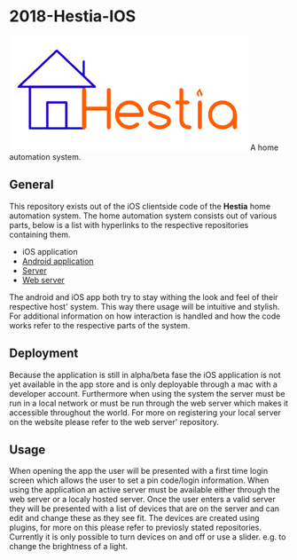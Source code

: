 # 2018-Hestia-IOS
![(Logo here)][logo]
A home automation system.

## General
This repository exists out of the iOS clientside code of the __Hestia__ home automation system. The home automation system consists out of various parts, below is a list with hyperlinks to the respective repositories containing them.
- iOS application
- [Android application](https://github.com/RUGSoftEng/2017-Hestia-Client)
- [Server](https://github.com/RUGSoftEng/2017-Hestia-Server)
- [Web server](https://github.com/RUGSoftEng/2018-Hestia-Web)

The android and iOS app both try to stay withing the look and feel of their respective host' system. This way there usage will be intuitive and stylish.
For additional information on how interaction is handled and how the code works refer to the respective parts of the system.

## Deployment
Because the application is still in alpha/beta fase the iOS application is not yet available in the app store and is only deployable through a mac with a developer account. Furthermore when using the system the server must be run in a local network or must be run through the web server which makes it accessible throughout the world. For more on registering your local server on the website please refer to the web server' repository.
## Usage
When opening the app the user will be presented with a first time login screen which allows the user to set a pin code/login information. When using the application an active server must be available either through the web server or a localy hosted server. Once the user enters a valid server they will be presented with a list of devices that are on the server and can edit and change these as they see fit. The devices are created using plugins, for more on this please refer to previosly stated repositories. Currently it is only possible to turn devices on and off or use a slider. e.g. to change the brightness of a light.

[logo]: /docs/images/logo_transparent.png "Hestia logo"
